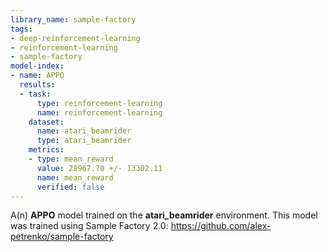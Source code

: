 ```yaml
---
library_name: sample-factory
tags:
- deep-reinforcement-learning
- reinforcement-learning
- sample-factory
model-index:
- name: APPO
  results:
  - task:
      type: reinforcement-learning
      name: reinforcement-learning
    dataset:
      name: atari_beamrider
      type: atari_beamrider
    metrics:
    - type: mean_reward
      value: 28967.70 +/- 13302.11
      name: mean_reward
      verified: false
---
```


A(n) **APPO** model trained on the **atari_beamrider** environment.
This model was trained using Sample Factory 2.0: https://github.com/alex-petrenko/sample-factory
    